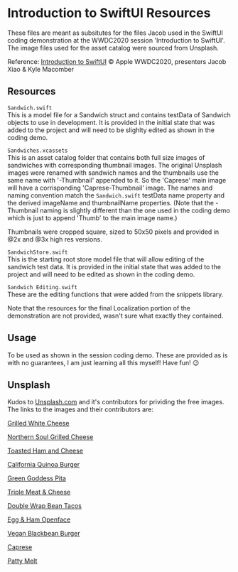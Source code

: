 # Introduction to SwiftUI Resources

These files are meant as subsitutes for the files Jacob used in the SwiftUI coding demonstration at the WWDC2020 session 'Introduction to SwiftUI'. The image files used for the asset catalog were sourced from Unsplash.

Reference: [Introduction to SwiftUI](https://developer.apple.com/videos/play/wwdc2020/10119/) © Apple WWDC2020, presenters Jacob Xiao & Kyle Macomber

## Resources

`Sandwich.swift`  
This is a model file for a Sandwich struct and contains testData of Sandwich objects to use in development.  It is provided in the initial state that was added to the project and will need to be slighlty edited as shown in the coding demo.

`Sandwiches.xcassets`  
This is an asset catalog folder that contains both full size images of sandwiches with corresponding thumbnail images.  The original Unsplash images were renamed with sandwich names and the thumbnails use the same name with '-Thumbnail' appended to it. So the 'Caprese' main image will have a corrisponding 'Caprese-Thumbnail' image.  The names and naming convention match the `Sandwich.swift` testData name property and the derived imageName and thumbnailName properties. (Note that the -Thumbnail naming is slightly different than the one used in the coding demo which is just to append 'Thumb' to the main image name.) 

Thumbnails were cropped square, sized to 50x50 pixels and provided in @2x and @3x high res versions.

`SandwichStore.swift`  
This is the starting root store model file that will allow editing of the sandwich test data.  It is provided in the initial state that was added to the project and will need to be edited as shown in the coding demo. 

`Sandwich Editing.swift`  
These are the editing functions that were added from the snippets library.

Note that the resources for the final Localization portion of the demonstration are not provided, wasn't sure what exactly they contained.

## Usage
To be used as shown in the session coding demo.  These are provided as is with no guarantees, I am just learning all this myself!  Have fun! :wink:

## Unsplash
Kudos to [Unsplash.com](https://unsplash.com) and it's contributors for prividing the free images.  The links to the images and their contributors are:

[Grilled White Cheese](https://unsplash.com/photos/mAQZ3X_8_l0)

[Northern Soul Grilled Cheese](https://unsplash.com/photos/rFYmnobNI6o)

[Toasted Ham and Cheese](https://unsplash.com/photos/WcN0BupzoVg)

[California Quinoa Burger](https://unsplash.com/photos/_TLKIVSW6Do)

[Green Goddess Pita](https://unsplash.com/photos/MAbhhj3QCXQ)

[Triple Meat & Cheese](https://unsplash.com/photos/Gg5-K-mJwuQ)

[Double Wrap Bean Tacos](https://unsplash.com/photos/bIZmLWPATeA)

[Egg & Ham Openface](https://unsplash.com/photos/6NjUhnS0ne0)

[Vegan Blackbean Burger](https://unsplash.com/photos/MAcTXz4-qH8)

[Caprese](https://unsplash.com/photos/Znvxeud6sDc)

[Patty Melt](https://unsplash.com/photos/dwK1-w8Ihpw)



